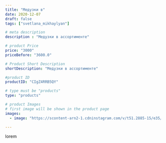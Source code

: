 ```yaml
---
title: "Медузки в"
date: 2020-12-07
draft: false
tags: ["svetlana_mikhaylyan"]

# meta description
description : "Медузки в ассортименте"

# product Price
price: "3000"
priceBefore: "3600.0"

# Product Short Description
shortDescription: "Медузки в ассортименте"

#product ID
productID: "CIgZ4RRB5QY"

# type must be "products"
type: "products"

# product Images
# first image will be shown in the product page
images:
  - image: "https://scontent-arn2-1.cdninstagram.com/v/t51.2885-15/e35/129765874_405995923933407_1579832810408527260_n.jpg?se=7&tp=1&_nc_ht=scontent-arn2-1.cdninstagram.com&_nc_cat=103&_nc_ohc=G6V0Uj6qrhEAX8tB_Ix&ccb=7-4&oh=5a0657da394edfb078beb8d3ee22573f&oe=60845D01&_nc_sid=86f79a&ig_cache_key=MjQ1OTA3OTIxNDUzNzA4NTk3Ng%3D%3D.2-ccb7-4"

---
```

lorem
